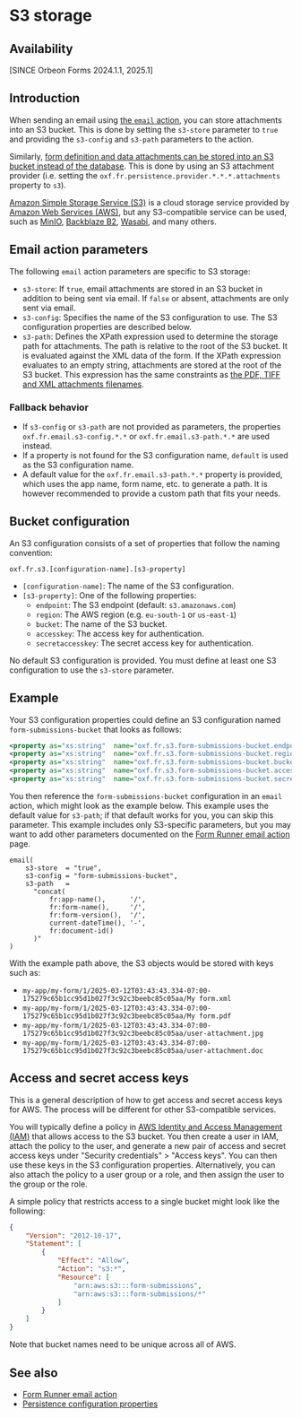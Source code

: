 # S3 storage

## Availability

[SINCE Orbeon Forms 2024.1.1, 2025.1]

## Introduction

When sending an email using [the `email` action](/form-runner/advanced/buttons-and-processes/actions-form-runner-email.md), you can store attachments into an S3 bucket. This is done by setting the `s3-store` parameter to `true` and providing the `s3-config` and `s3-path` parameters to the action.

Similarly, [form definition and data attachments can be stored into an S3 bucket instead of the database](/configuration/properties/persistence.md#storing-attachments-in-the-filesystem-or-on-s3). This is done by using an S3 attachment provider (i.e. setting the `oxf.fr.persistence.provider.*.*.*.attachments` property to `s3`).

[Amazon Simple Storage Service (S3)](https://aws.amazon.com/s3/) is a cloud storage service provided by [Amazon Web Services (AWS)](https://aws.amazon.com/), but any S3-compatible service can be used, such as [MinIO](https://min.io/), [Backblaze B2](https://www.backblaze.com/), [Wasabi](https://wasabi.com/), and many others.

## Email action parameters

The following `email` action parameters are specific to S3 storage:

- `s3-store`: If `true`, email attachments are stored in an S3 bucket in addition to being sent via email. If `false` or absent, attachments are only sent via email.
- `s3-config`: Specifies the name of the S3 configuration to use. The S3 configuration properties are described below.
- `s3-path`: Defines the XPath expression used to determine the storage path for attachments. The path is relative to the root of the S3 bucket. It is evaluated against the XML data of the form. If the XPath expression evaluates to an empty string, attachments are stored at the root of the S3 bucket. This expression has the same constraints as [the PDF, TIFF and XML attachments filenames](https://doc.orbeon.com/configuration/properties/form-runner/form-runner-detail-page/form-runner-email#attachment-properties).

### Fallback behavior

- If `s3-config` or `s3-path` are not provided as parameters, the properties `oxf.fr.email.s3-config.*.*` or `oxf.fr.email.s3-path.*.*` are used instead.
- If a property is not found for the S3 configuration name, `default` is used as the S3 configuration name.
- A default value for the `oxf.fr.email.s3-path.*.*` property is provided, which uses the app name, form name, etc. to generate a path. It is however recommended to provide a custom path that fits your needs.

## Bucket configuration

An S3 configuration consists of a set of properties that follow the naming convention:

```
oxf.fr.s3.[configuration-name].[s3-property]
```

- `[configuration-name]`: The name of the S3 configuration.
- `[s3-property]`: One of the following properties:
    - `endpoint`: The S3 endpoint (default: `s3.amazonaws.com`)
    - `region`: The AWS region (e.g. `eu-south-1` or `us-east-1`)
    - `bucket`: The name of the S3 bucket.
    - `accesskey`: The access key for authentication.
    - `secretaccesskey`: The secret access key for authentication.

No default S3 configuration is provided. You must define at least one S3 configuration to use the `s3-store` parameter.

## Example

Your S3 configuration properties could define an S3 configuration named `form-submissions-bucket` that looks as follows:

```xml
<property as="xs:string"  name="oxf.fr.s3.form-submissions-bucket.endpoint"        value="s3.amazonaws.com"/>
<property as="xs:string"  name="oxf.fr.s3.form-submissions-bucket.region"          value="us-east-1"/>
<property as="xs:string"  name="oxf.fr.s3.form-submissions-bucket.bucket"          value="form-submissions"/>
<property as="xs:string"  name="oxf.fr.s3.form-submissions-bucket.accesskey"       value="YYDLE3Z65JK7SZLB5RXB"/>
<property as="xs:string"  name="oxf.fr.s3.form-submissions-bucket.secretaccesskey" value="1csA5grUiF/TcAD7lOkWd0KBrYLDhQtK5sWl163U"/>
```

You then reference the `form-submissions-bucket` configuration in an `email` action, which might look as the example below. This example uses the default value for `s3-path`; if that default works for you, you can skip this parameter. This example includes only S3-specific parameters, but you may want to add other parameters documented on the [Form Runner email action](/form-runner/advanced/buttons-and-processes/actions-form-runner-email.md) page.

```
email(
    s3-store  = "true",
    s3-config = "form-submissions-bucket",
    s3-path   =
      "concat(
          fr:app-name(),      '/',
          fr:form-name(),     '/',
          fr:form-version(),  '/',
          current-dateTime(), '-',
          fr:document-id()
      )"
)
```

With the example path above, the S3 objects would be stored with keys such as:

- `my-app/my-form/1/2025-03-12T03:43:43.334-07:00-175279c65b1cc95d1b027f3c92c3beebc85c05aa/My form.xml`
- `my-app/my-form/1/2025-03-12T03:43:43.334-07:00-175279c65b1cc95d1b027f3c92c3beebc85c05aa/My form.pdf`
- `my-app/my-form/1/2025-03-12T03:43:43.334-07:00-175279c65b1cc95d1b027f3c92c3beebc85c05aa/user-attachment.jpg`
- `my-app/my-form/1/2025-03-12T03:43:43.334-07:00-175279c65b1cc95d1b027f3c92c3beebc85c05aa/user-attachment.doc`

## Access and secret access keys

This is a general description of how to get access and secret access keys for AWS. The process will be different for other S3-compatible services.

You will typically define a policy in [AWS Identity and Access Management (IAM)](https://aws.amazon.com/iam/) that allows access to the S3 bucket. You then create a user in IAM, attach the policy to the user, and generate a new pair of access and secret access keys under "Security credentials" > "Access keys". You can then use these keys in the S3 configuration properties. Alternatively, you can also attach the policy to a user group or a role, and then assign the user to the group or the role.

A simple policy that restricts access to a single bucket might look like the following:

```json
{
    "Version": "2012-10-17",
    "Statement": [
        {
            "Effect": "Allow",
            "Action": "s3:*",
            "Resource": [
                "arn:aws:s3:::form-submissions",
                "arn:aws:s3:::form-submissions/*"
            ]
        }
    ]
}
```

Note that bucket names need to be unique across all of AWS.

## See also

- [Form Runner email action](/form-runner/advanced/buttons-and-processes/actions-form-runner-email.md)
- [Persistence configuration properties](/configuration/properties/persistence.md)
